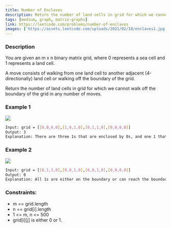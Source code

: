 ```yaml
---
title: Number of Enclaves
description: Return the number of land cells in grid for which we cannot walk off the boundary of the grid in any number of moves.
tags: [medium, graph, matrix-graphs]
link: https://leetcode.com/problems/number-of-enclaves
images: ['https://assets.leetcode.com/uploads/2021/02/18/enclaves1.jpg', 'https://assets.leetcode.com/uploads/2021/02/18/enclaves2.jpg']
---
```


### Description

You are given an m x n binary matrix grid, where 0 represents a sea cell and 1 represents a land cell.

A move consists of walking from one land cell to another adjacent (4-directionally) land cell or walking off the boundary of the grid.

Return the number of land cells in grid for which we cannot walk off the boundary of the grid in any number of moves.

 

### Example 1

![](https://assets.leetcode.com/uploads/2021/02/18/enclaves1.jpg)

```bash
Input: grid = [[0,0,0,0],[1,0,1,0],[0,1,1,0],[0,0,0,0]]
Output: 3
Explanation: There are three 1s that are enclosed by 0s, and one 1 that is not enclosed because its on the boundary.
```

### Example 2

![](https://assets.leetcode.com/uploads/2021/02/18/enclaves2.jpg)

```bash
Input: grid = [[0,1,1,0],[0,0,1,0],[0,0,1,0],[0,0,0,0]]
Output: 0
Explanation: All 1s are either on the boundary or can reach the boundary.
```

### Constraints:

- m == grid.length
- n == grid[i].length
- 1 <= m, n <= 500
- grid[i][j] is either 0 or 1.